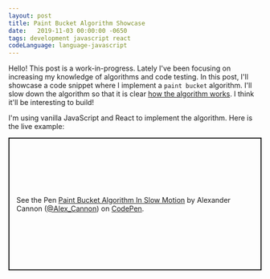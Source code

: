 ```yaml
---
layout: post
title: Paint Bucket Algorithm Showcase
date:   2019-11-03 00:00:00 -0650
tags: development javascript react
codeLanguage: language-javascript
---
```

Hello! This post is a work-in-progress. Lately I've been focusing on increasing my knowledge of algorithms and code testing. In this post,
I'll showcase a code snippet where I implement a `paint bucket` algorithm. I'll slow down the algorithm so that it is clear [how the algorithm works](https://en.wikipedia.org/wiki/Flood_fill#The_algorithm). I think it'll be interesting to build!

I'm using vanilla JavaScript and React to implement the algorithm. Here is the live example:

<p class="codepen" data-height="265" data-theme-id="0" data-default-tab="js,result" data-user="Alex_Cannon" data-slug-hash="wvvyveR" data-preview="true" style="height: 265px; box-sizing: border-box; display: flex; align-items: center; justify-content: center; border: 2px solid; margin: 1em 0; padding: 1em;" data-pen-title="Paint Bucket Algorithm In Slow Motion">
  <span>See the Pen <a href="https://codepen.io/Alex_Cannon/pen/wvvyveR">
  Paint Bucket Algorithm In Slow Motion</a> by Alexander Cannon (<a href="https://codepen.io/Alex_Cannon">@Alex_Cannon</a>)
  on <a href="https://codepen.io">CodePen</a>.</span>
</p>
<script async src="https://static.codepen.io/assets/embed/ei.js"></script>
